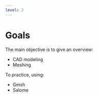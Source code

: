 ```yaml
---
level: 2
---
```

# Goals

The main objective is to give an overview:

- CAD modeling
- Meshing

To practice, using:

- Gmsh 
- Salome
